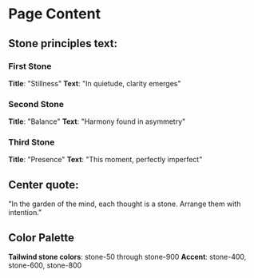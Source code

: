 # Page Content

## Stone principles text:
  ### First Stone
  **Title**: "Stillness"
  **Text**: "In quietude, clarity emerges"

  ### Second Stone
  **Title**: "Balance"
  **Text**: "Harmony found in asymmetry"

  ### Third Stone
  **Title**: "Presence"
  **Text**: "This moment, perfectly imperfect"

## Center quote:
"In the garden of the mind, each thought is a stone. Arrange them with intention."

## Color Palette
**Tailwind stone colors**: stone-50 through stone-900
**Accent**: stone-400, stone-600, stone-800
